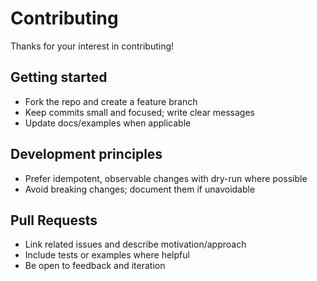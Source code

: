 # Contributing

Thanks for your interest in contributing!

## Getting started
- Fork the repo and create a feature branch
- Keep commits small and focused; write clear messages
- Update docs/examples when applicable

## Development principles
- Prefer idempotent, observable changes with dry-run where possible
- Avoid breaking changes; document them if unavoidable

## Pull Requests
- Link related issues and describe motivation/approach
- Include tests or examples where helpful
- Be open to feedback and iteration
